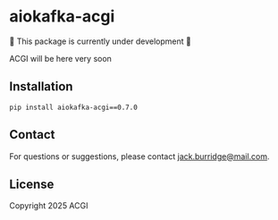 # aiokafka-acgi

:construction: This package is currently under development :construction:

ACGI will be here very soon

## Installation

```
pip install aiokafka-acgi==0.7.0
```

## Contact

For questions or suggestions, please contact [jack.burridge@mail.com](mailto:jack.burridge@mail.com).

## License

Copyright 2025 ACGI
